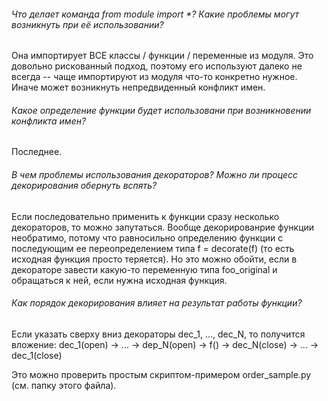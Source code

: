 ###### Что делает команда from module import *? Какие проблемы могут возникнуть при её использовании?
Она импортирует ВСЕ классы / функции / переменные из модуля. Это довольно рискованный подход,
поэтому его используют далеко не всегда -- чаще импортируют из модуля что-то конкретно нужное.
Иначе может возникнуть непредвиденный конфликт имен.

###### Какое определение функции будет использовани при возникновении конфликта имен?
Последнее.

###### В чем проблемы использования декораторов? Можно ли процесс декорирования обернуть вспять?
Если последовательно применить к функции сразу несколько декораторов, то можно запутаться.
Вообще декорированрие функции необратимо, потому что равносильно определению функции с последующим ее переопределением
типа f = decorate(f) (то есть исходная функция просто теряется). Но это можно обойти, если в декораторе завести какую-то
переменную типа foo_original и обращаться к ней, если нужна исходная функция.

###### Как порядок декорирования влияет на результат работы функции?
Если указать сверху вниз декораторы dec_1, ..., dec_N, то получится вложение:
dec_1(open) -> ... -> dep_N(open) -> f() -> dec_N(close) -> ... -> dec_1(close)

Это можно проверить простым скриптом-примером order_sample.py (см. папку этого файла).
